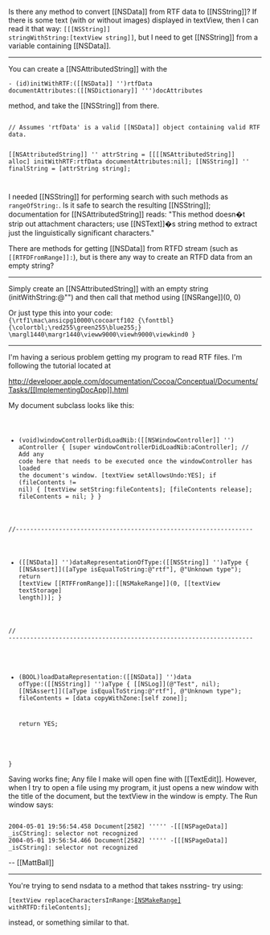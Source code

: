 Is there any method to convert [[NSData]] from RTF data to [[NSString]]?
If there is some text (with or without images) displayed in textView, then I can read it that way: <code>[[[NSString]] stringWithString:[textView string]]</code>, but I need to get [[NSString]] from a variable containing [[NSData]].

----

You can create a [[NSAttributedString]] with the

 <code>- (id)initWithRTF:([[NSData]] '')rtfData documentAttributes:([[NSDictionary]] ''')docAttributes</code>

method, and take the [[NSString]] from there.

<code>
// Assumes 'rtfData' is a valid [[NSData]] object containing valid RTF data.

[[NSAttributedString]] '' attrString = [[[[NSAttributedString]] alloc] initWithRTF:rtfData documentAttributes:nil];
[[NSString]] '' finalString = [attrString string];

</code>

I needed [[NSString]] for performing search with such methods as <code>rangeOfString:</code>. Is it safe to search the resulting [[NSString]]; documentation for [[NSAttributedString]]  reads: "This method doesn�t strip out attachment characters; use [[NSText]]�s string method to extract just the linguistically significant characters."

There are methods for getting [[NSData]] from RTFD stream (such as <code>[[RTFDFromRange]]:</code>), but is there any way to create an RTFD data from an empty string?

----

Simply create an [[NSAttributedString]] with an empty string (initWithString:@"") and then call that method using [[NSRange]](0, 0)

Or just type this into your code:
<code>
{\rtf1\mac\ansicpg10000\cocoartf102
{\fonttbl}
{\colortbl;\red255\green255\blue255;}
\margl1440\margr1440\vieww9000\viewh9000\viewkind0
}
</code>

----

I'm having a serious problem getting my program to read RTF files. I'm following the tutorial located at 

http://developer.apple.com/documentation/Cocoa/Conceptual/Documents/Tasks/[[ImplementingDocApp]].html

My document subclass looks like this:
<code>
- (void)windowControllerDidLoadNib:([[NSWindowController]] '') aController
{
    [super windowControllerDidLoadNib:aController];
    // Add any code here that needs to be executed once the windowController has loaded the document's window.
	[textView setAllowsUndo:YES];
    if (fileContents != nil) {
        [textView setString:fileContents];
        [fileContents release];
		fileContents = nil;
    }
}

//------------------------------------------------------------------

- ([[NSData]] '')dataRepresentationOfType:([[NSString]] '')aType 
{
    [[NSAssert]]([aType isEqualToString:@"rtf"], @"Unknown type");
    return [textView [[RTFFromRange]]:[[NSMakeRange]](0, [[textView textStorage] length])];
}

// --------------------------------------------------------------------

- (BOOL)loadDataRepresentation:([[NSData]] '')data ofType:([[NSString]] '')aType 
{
	[[NSLog]](@"Test", nil);
    [[NSAssert]]([aType isEqualToString:@"rtf"], @"Unknown type");
    fileContents = [data copyWithZone:[self zone]];
	
	return YES;
	
}
</code>

Saving works fine; Any file I make will open fine with [[TextEdit]]. However, when I try to open a file using my program, it just opens a new window with the title of the document, but the textView in the window is empty. The Run window says:

<code>
2004-05-01 19:56:54.458 Document[2582] ''''' -[[[NSPageData]] _isCString]: selector not recognized
2004-05-01 19:56:54.466 Document[2582] ''''' -[[[NSPageData]] _isCString]: selector not recognized
</code>

-- [[MattBall]]

----

You're trying to send nsdata to a method that takes nsstring- try using:

<code>[textView replaceCharactersInRange:[[NSMakeRange]](0,0) withRTFD:fileContents];</code>

instead, or something similar to that.